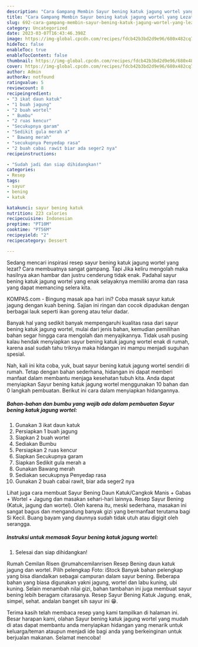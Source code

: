 ```yaml
---
description: "Cara Gampang Membin Sayur bening katuk jagung wortel yang Lezat Sekali"
title: "Cara Gampang Membin Sayur bening katuk jagung wortel yang Lezat Sekali"
slug: 692-cara-gampang-membin-sayur-bening-katuk-jagung-wortel-yang-lezat-sekali
category: Uncategorized
date: 2023-03-07T16:43:46.398Z
image: https://img-global.cpcdn.com/recipes/fdcb42b3bd2d9e96/680x482cq70/sayur-bening-katuk-jagung-wortel-foto-resep-utama.jpg
hideToc: false
enableToc: true
enableTocContent: false
thumbnail: https://img-global.cpcdn.com/recipes/fdcb42b3bd2d9e96/680x482cq70/sayur-bening-katuk-jagung-wortel-foto-resep-utama.jpg
cover: https://img-global.cpcdn.com/recipes/fdcb42b3bd2d9e96/680x482cq70/sayur-bening-katuk-jagung-wortel-foto-resep-utama.jpg
author: Admin
authorAv: notfound
ratingvalue: 5
reviewcount: 8
recipeingredient:
- "3 ikat daun katuk"
- "1 buah jagung"
- "2 buah wortel"
- " Bumbu"
- "2 ruas kencur"
- "Secukupnya garam"
- "Sedikit gula merah a"
- " Bawang merah"
- "secukupnya Penyedap rasa"
- "2 buah cabai rawit biar ada seger2 nya"
recipeinstructions:

- "Sudah jadi dan siap dihidangkan!"
categories:
- Resep
tags:
- sayur
- bening
- katuk

katakunci: sayur bening katuk 
nutrition: 223 calories
recipecuisine: Indonesian
preptime: "PT10M"
cooktime: "PT56M"
recipeyield: "2"
recipecategory: Dessert

---
```



Sedang mencari inspirasi resep sayur bening katuk jagung wortel yang lezat? Cara membuatnya sangat gampang. Tapi Jika keliru mengolah maka hasilnya akan hambar dan justru cenderung tidak enak. Padahal sayur bening katuk jagung wortel yang enak selayaknya memiliki aroma dan rasa yang dapat memancing selera kita.


KOMPAS.com - Bingung masak apa hari ini? Coba masak sayur katuk jagung dengan kuah bening. Sajian ini ringan dan cocok dipadukan dengan berbagai lauk seperti ikan goreng atau telur dadar.

Banyak hal yang sedikit banyak mempengaruhi kualitas rasa dari sayur bening katuk jagung wortel, mulai dari jenis bahan, kemudian pemilihan bahan segar hingga cara mengolah dan menyajikannya. Tidak usah pusing kalau hendak menyiapkan sayur bening katuk jagung wortel enak di rumah, karena asal sudah tahu triknya maka hidangan ini mampu menjadi suguhan spesial.


Nah, kali ini kita coba, yuk, buat sayur bening katuk jagung wortel sendiri di rumah. Tetap dengan bahan sederhana, hidangan ini dapat memberi manfaat dalam membantu menjaga kesehatan tubuh kita. Anda dapat menyiapkan Sayur bening katuk jagung wortel menggunakan 10 bahan dan 0 langkah pembuatan. Berikut ini cara dalam menyiapkan hidangannya.

<!--inarticleads1-->

##### Bahan-bahan dan bumbu yang wajib ada dalam pembuatan Sayur bening katuk jagung wortel:

1. Gunakan 3 ikat daun katuk
1. Persiapkan 1 buah jagung
1. Siapkan 2 buah wortel
1. Sediakan  Bumbu
1. Persiapkan 2 ruas kencur
1. Siapkan Secukupnya garam
1. Siapkan Sedikit gula merah a
1. Gunakan  Bawang merah
1. Sediakan secukupnya Penyedap rasa
1. Gunakan 2 buah cabai rawit, biar ada seger2 nya


Lihat juga cara membuat Sayur Bening Daun Katuk/Cangkok Manis + Gabas + Wortel + Jagung dan masakan sehari-hari lainnya. Resep Sayur Bening (Katuk, jagung dan wortel). Oleh karena itu, meski sederhana, masakan ini sangat bagus dan mengandung banyak gizi yang bermanfaat terutama bagi Si Kecil. Buang bayam yang daunnya sudah tidak utuh atau digigit oleh serangga. 

<!--inarticleads2-->

##### Instruksi untuk memasak Sayur bening katuk jagung wortel:


1. Selesai dan siap dihidangkan!

Rumah Cemilan Risen @rumahcemilanrisen Resep Bening daun katuk jagung dan wortel. Pilih pelengkap Foto: iStock Banyak bahan pelengkap yang bisa diandalkan sebagai campuran dalam sayur bening. Beberapa bahan yang biasa digunakan yakni jagung, wortel dan labu kuning, ubi kuning. Selain menambah nilai gizi, bahan tambahan ini juga membuat sayur bening lebih beragam citarasanya. Resep Sayur Bening Katuk Jagung. enak, simpel, sehat. andalan banget sih sayur ini 😁. 

Terima kasih telah membaca resep yang kami tampilkan di halaman ini. Besar harapan kami, olahan Sayur bening katuk jagung wortel yang mudah di atas dapat membantu anda menyiapkan hidangan yang menarik untuk keluarga/teman ataupun menjadi ide bagi anda yang berkeinginan untuk berjualan makanan. Selamat mencoba!
